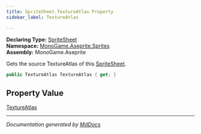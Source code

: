 ```yaml
---
title: SpriteSheet.TextureAtlas Property
sidebar_label: TextureAtlas

---
```


**Declaring Type:** [SpriteSheet](../)  
**Namespace:** [MonoGame.Aseprite.Sprites](../../)  
**Assembly:** MonoGame.Aseprite

Gets the source TextureAtlas of this [SpriteSheet](../).

```csharp
public TextureAtlas TextureAtlas { get; }
```

## Property Value

[TextureAtlas](../../TextureAtlas/)

___

*Documentation generated by [MdDocs](https://github.com/ap0llo/mddocs)*

